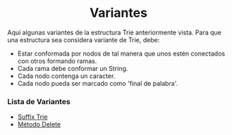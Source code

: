 <div align="center">

# Variantes   

 <div align="left">

Aquí algunas variantes de la estructura Trie anteriormente vista. Para que una estructura sea considera variante de Trie, debe: 
   * Estar conformada por nodos de tal manera que unos estén conectados con otros formando ramas.
   * Cada rama debe conformar un String. 
   * Cada nodo contenga un caracter.  
   * Cada nodo pueda ser marcado como 'final de palabra'.  
   
### Lista de Variantes  

  * [Suffix Trie](https://github.com/marinovivianUPB/Algoritmica/edit/main/Estructura%20de%20Datos/Trie/Variantes/Suffix%20Trie)
  * [Método Delete](https://github.com/marinovivianUPB/Algoritmica/edit/main/Estructura%20de%20Datos/Trie/Variantes/Metodo%20Delete)
